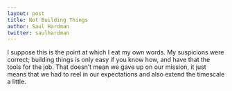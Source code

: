 ```yaml
---
layout: post
title: Not Building Things
author: Saul Hardman
twitter: saulhardman
---
```


I suppose this is the point at which I eat my own words. My suspicions were correct; building things is only easy if you know how, and have that the tools for the job. That doesn’t mean we gave up on our mission, it just means that we had to reel in our expectations and also extend the timescale a little.